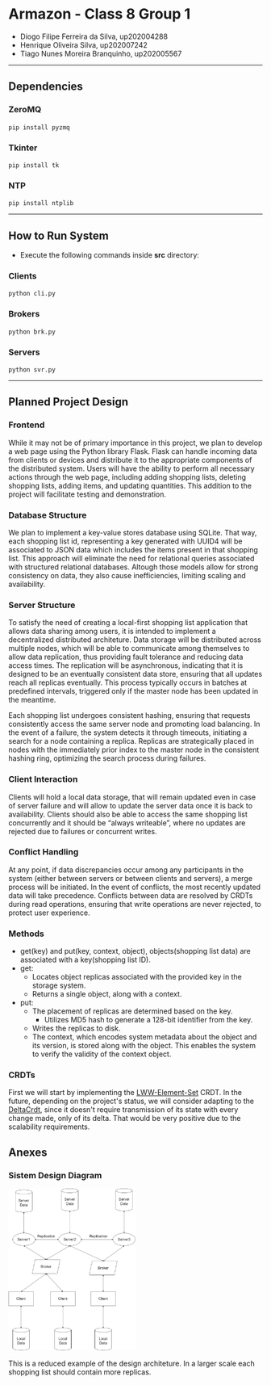 # Armazon - Class 8 Group 1

- Diogo Filipe Ferreira da Silva, up202004288
- Henrique Oliveira Silva, up202007242
- Tiago Nunes Moreira Branquinho, up202005567

---

## Dependencies


### ZeroMQ
```
pip install pyzmq
```

### Tkinter
```
pip install tk
```

### NTP
```
pip install ntplib
```

---

## How to Run System

- Execute the following commands inside **src** directory:

### Clients

```
python cli.py
```

### Brokers

```
python brk.py
```

### Servers

```
python svr.py
```

---

## Planned Project Design

### Frontend

While it may not be of primary importance in this project, we plan to develop a web page using the Python library Flask. Flask can handle incoming data from clients or devices and distribute it to the appropriate components of the distributed system. Users will have the ability to perform all necessary actions through the web page, including adding shopping lists, deleting shopping lists, adding items, and updating quantities. This addition to the project will facilitate testing and demonstration.

### Database Structure

We plan to implement a key-value stores database using SQLite. That way, each shopping list id, representing a key generated with UUID4 will be associated to JSON data which includes the items present in that shopping list. This approach will eliminate the need for relational queries associated with structured relational databases. Altough those models allow for strong consistency on data, they also cause inefficiencies, limiting scaling and availability.

### Server Structure

To satisfy the need of creating a local-first shopping list application that allows data sharing among users, it is intended to implement a decentralized distributed architeture. 
Data storage will be distributed across multiple nodes, which will be able to communicate among themselves to allow data replication, thus providing fault tolerance and reducing data access times. The replication will be asynchronous, indicating that it is designed to be an eventually consistent data store, ensuring that all updates reach all replicas eventually. This process typically occurs in batches at predefined intervals, triggered only if the master node has been updated in the meantime.

Each shopping list undergoes consistent hashing, ensuring that requests consistently access the same server node and promoting load balancing. In the event of a failure, the system detects it through timeouts, initiating a search for a node containing a replica. Replicas are strategically placed in nodes with the immediately prior index to the master node in the consistent hashing ring, optimizing the search process during failures.

### Client Interaction

Clients will hold a local data storage, that will remain updated even in case of server failure and will allow to update the server data once it is back to availability.
Clients should also be able to access the same shopping list concurrently and it should be “always writeable”, where no updates are rejected due to failures or concurrent writes.
<div style="page-break-after: always;"></div>


### Conflict Handling

At any point, if data discrepancies occur among any participants in the system (either between servers or between clients and servers), a merge process will be initiated. In the event of conflicts, the most recently updated data will take precedence. Conflicts between data are resolved by CRDTs during read operations, ensuring that write operations are never rejected, to protect user experience.

### Methods

- get(key) and put(key, context, object), objects(shopping list data) are associated with a key(shopping list ID).
- get:
    - Locates object replicas associated with the provided key in the storage system.
    - Returns a single object, along with a context.
- put:
    - The placement of replicas are determined based on the key.
        - Utilizes MD5 hash to generate a 128-bit identifier from the key.
    - Writes the replicas to disk.
    - The context, which encodes system metadata about the object and its version, is stored along with the object. This enables the system to verify the validity of the context object.

### CRDTs

First we will start by implementing the [LWW-Element-Set](https://shuvoshaha7.medium.com/lww-element-set-9afff3310819) CRDT. In the future, depending on the project's status, we will consider adapting to the [DeltaCrdt](https://hexdocs.pm/delta_crdt/DeltaCrdt.html), since it doesn't require transmission of its state with every change made, only of its delta. That would be very positive due to the scalability requirements.








<div style="page-break-after: always;"></div>






## Anexes

### Sistem Design Diagram

<img src="docs/design_draft.drawio.png" width="50%">


This is a reduced example of the design architeture. In a larger scale each shopping list should contain more replicas.
